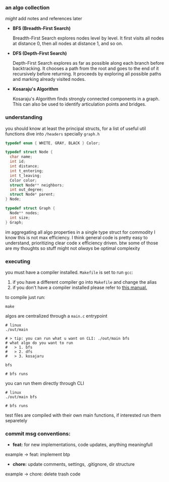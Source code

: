 ### an algo collection
*might* add notes and references later

- **BFS (Breadth-First Search)**

  Breadth-First Search explores nodes level by level. It first visits all nodes at distance 0, then all nodes at distance 1, and so on.

- **DFS (Depth-First Search)**

  Depth-First Search explores as far as possible along each branch before backtracking. It chooses a path from the root and goes to the end of it recursively before returning. It proceeds by exploring all possible paths and marking already visited nodes.

- **Kosaraju's Algorithm**

  Kosaraju's Algorithm finds strongly connected components in a graph. This can also be used to identify articulation points and bridges.


### understanding

you should know at least the principal structs, for a list of useful util functions dive into `/headers` specially `graph.h`

```c
typedef enum { WHITE, GRAY, BLACK } Color;

typedef struct Node {
  char name;
  int id;
  int distance;
  int t_entering;
  int t_leaving;
  Color color;
  struct Node** neighbors;
  int out_degree;
  struct Node* parent;
} Node;

typedef struct Graph {
  Node** nodes;
  int size;
} Graph;
```

im aggregating all algo properties in a single type struct for commodity I know this is not max efficiency. I think general code is pretty easy to understand, prioritizing clear code x efficiency driven. btw some of those are my thoughts so stuff might not *always* be optimal complexity

### executing

you must have a compiler installed. `Makefile` is set to run `gcc`:

1. if you have a different compiler go into `Makefile` and change the alias
2. if you don't have a compiler installed please refer to [this manual.](https://gcc.gnu.org/install/)

to compile just run:
```shell
make
```

algos are centralized through a `main.c` entrypoint 
```shell
# linux
./out/main 

# > tip: you can run what u want on CLI: ./out/main bfs
# what algo do you want to run
#   > 1. bfs
#   > 2. dfs
#   > 3. kosajaru

bfs

# bfs runs
```

you can run them directly through CLI
```shell
# linux
./out/main bfs

# bfs runs
```

test files are compiled with their own main functions, if interested run them separetely

### commit msg conventions:

- **feat:** for new implementations, code updates, anything meaningfull

example -> feat: implement btp

- **chore:** update comments, settings, .gitignore, dir structure

example -> chore: delete trash code

